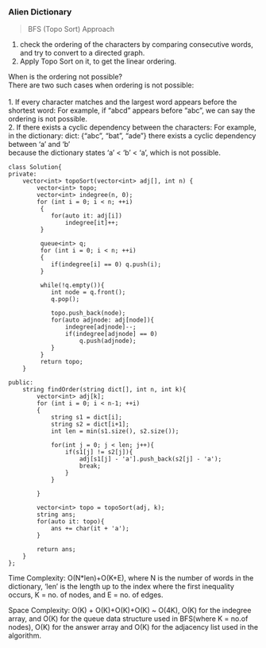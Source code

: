 
### Alien Dictionary
> BFS (Topo Sort) Approach

1. check the ordering of the characters by comparing consecutive words, and try to convert to a directed graph.
2. Apply Topo Sort on it, to get the linear ordering.

 When is the ordering not possible?<br>
 There are two such cases when ordering is not possible:<br><br>
	1. If every character matches and the largest word appears before the shortest word: For example, if “abcd” appears before “abc”, we can say the ordering is not possible. <br>
	2. If there exists a cyclic dependency between the characters: For example, in the dictionary: dict: {“abc”, “bat”, “ade”} there exists a cyclic dependency between ‘a’ and ‘b’ <br>
	    because the dictionary states ‘a’ < ‘b’ < ‘a’, which is not possible.

```
class Solution{
private: 
	vector<int> topoSort(vector<int> adj[], int n) {
		vector<int> topo;
		vector<int> indegree(n, 0); 
		for (int i = 0; i < n; ++i)
		 {
		 	for(auto it: adj[i])
		 		indegree[it]++;
		 } 

		 queue<int> q;
		 for (int i = 0; i < n; ++i)
		 {
		 	if(indegree[i] == 0) q.push(i);
		 }

		 while(!q.empty()){
		 	int node = q.front();
		 	q.pop();

		 	topo.push_back(node);
		 	for(auto adjnode: adj[node]){
		 		indegree[adjnode]--;
		 		if(indegree[adjnode] == 0) 
		 			q.push(adjnode);	
		 	}
		 } 
		 return topo;
	}

public:
	string findOrder(string dict[], int n, int k){
		vector<int> adj[k];
		for (int i = 0; i < n-1; ++i)
		{
			string s1 = dict[i];
			string s2 = dict[i+1];
			int len = min(s1.size(), s2.size());

			for(int j = 0; j < len; j++){
				if(s1[j] != s2[j]){
					adj[s1[j] - 'a'].push_back(s2[j] - 'a');
					break;
				}
			}

		}

		vector<int> topo = topoSort(adj, k);
		string ans;
		for(auto it: topo){
			ans += char(it + 'a');
		} 

		return ans;
	}
};
```

Time Complexity: O(N*len)+O(K+E), where N is the number of words in the dictionary, ‘len’ is the length up to the index where the first inequality occurs, K = no. of nodes, and E = no. of edges.

Space Complexity: O(K) + O(K)+O(K)+O(K) ~ O(4K), O(K) for the indegree array, and O(K) for the queue data structure used in BFS(where K = no.of nodes), O(K) for the answer array and O(K) for the adjacency list
                  used in the algorithm.
